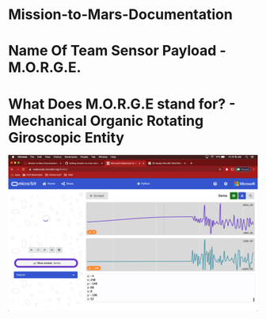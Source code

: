 # Mission-to-Mars-Documentation
# Name Of Team Sensor Payload - M.O.R.G.E.
# What Does M.O.R.G.E stand for? - Mechanical Organic Rotating Giroscopic Entity
![Screenshot of Data](Datascreenshot.png)
